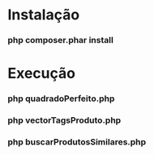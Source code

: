 # Instalação
### php composer.phar install

# Execução
### php quadradoPerfeito.php <arquivo de entrada>
### php vectorTagsProduto.php <arquivo de entrada>
### php buscarProdutosSimilares.php <nome do arquivo de produtos> <id do produto>
